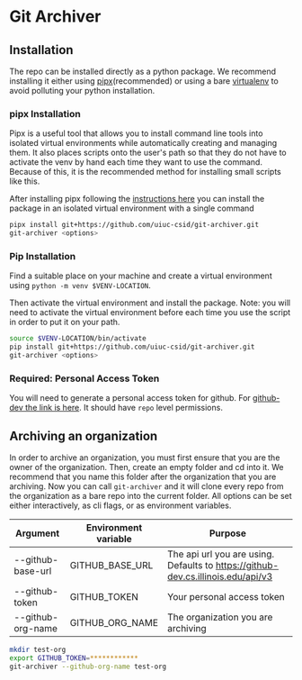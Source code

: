 # Git Archiver

## Installation

The repo can be installed directly as a python package. We recommend installing it either using [pipx](https://github.com/pypa/pipx)(recommended) or using a bare [virtualenv](https://docs.python.org/3/library/venv.html) to avoid polluting your python installation.

### pipx Installation

Pipx is a useful tool that allows you to install command line tools into isolated virtual environments while automatically creating and managing them. It also places scripts onto the user's path so that they do not have to activate the venv by hand each time they want to use the command. Because of this, it is the recommended method for installing small scripts like this.

After installing pipx following the [instructions here](https://github.com/pypa/pipx#install-pipx) you can install the package in an isolated virtual environment with a single command

```bash
pipx install git+https://github.com/uiuc-csid/git-archiver.git
git-archiver <options>
```

### Pip Installation

Find a suitable place on your machine and create a virtual environment using `python -m venv $VENV-LOCATION`.

Then activate the virtual environment and install the package. Note: you will need to activate the virtual environment before each time you use the script in order to put it on your path.

```bash
source $VENV-LOCATION/bin/activate
pip install git+https://github.com/uiuc-csid/git-archiver.git
git-archiver <options>
```

### Required: Personal Access Token

You will need to generate a personal access token for github. For [github-dev the link is here](https://github-dev.cs.illinois.edu/settings/tokens). It should have `repo` level permissions.

## Archiving an organization

In order to archive an organization, you must first ensure that you are the owner of the organization. Then, create an empty folder and cd into it. We recommend that you name this folder after the organization that you are archiving. Now you can call `git-archiver` and it will clone every repo from the organization as a bare repo into the current folder. All options can be set either interactively, as cli flags, or as environment variables.

| Argument | Environment variable | Purpose |
|----------|----------------------|---------|
| --github-base-url | GITHUB_BASE_URL      | The api url you are using. Defaults to <https://github-dev.cs.illinois.edu/api/v3> |
| --github-token | GITHUB_TOKEN | Your personal access token |
| --github-org-name | GITHUB_ORG_NAME | The organization you are archiving |

```bash
mkdir test-org
export GITHUB_TOKEN=************
git-archiver --github-org-name test-org
```
